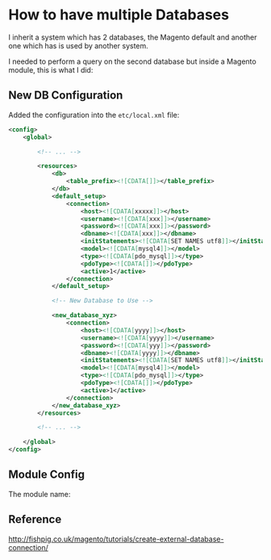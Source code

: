 # How to have multiple Databases

I inherit a system which has 2 databases, the Magento default and another one which has is used by another system.

I needed to perform a query on the second database but inside a Magento module, this is what I did:

## New DB Configuration

Added the configuration into the `etc/local.xml` file:

```xml
<config>
    <global>

        <!-- ... -->

        <resources>
            <db>
                <table_prefix><![CDATA[]]></table_prefix>
            </db>
            <default_setup>
                <connection>
                    <host><![CDATA[xxxxx]]></host>
                    <username><![CDATA[xxx]]></username>
                    <password><![CDATA[xxx]]></password>
                    <dbname><![CDATA[xxx]]></dbname>
                    <initStatements><![CDATA[SET NAMES utf8]]></initStatements>
                    <model><![CDATA[mysql4]]></model>
                    <type><![CDATA[pdo_mysql]]></type>
                    <pdoType><![CDATA[]]></pdoType>
                    <active>1</active>
                </connection>
            </default_setup>

            <!-- New Database to Use -->

            <new_database_xyz>
                <connection>
                    <host><![CDATA[yyyy]]></host>
                    <username><![CDATA[yyyy]]></username>
                    <password><![CDATA[yyy]]></password>
                    <dbname><![CDATA[yyyy]]></dbname>
                    <initStatements><![CDATA[SET NAMES utf8]]></initStatements>
                    <model><![CDATA[mysql4]]></model>
                    <type><![CDATA[pdo_mysql]]></type>
                    <pdoType><![CDATA[]]></pdoType>
                    <active>1</active>
                </connection>
            </new_database_xyz>
        </resources>

        <!-- ... -->

    </global>
</config>
```


## Module Config

The module name: 





## Reference

http://fishpig.co.uk/magento/tutorials/create-external-database-connection/
